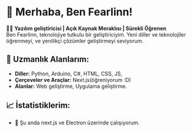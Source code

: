 # 👋 Merhaba, Ben Fearlinn!  

👨‍💻 **Yazılım geliştiricisi | Açık Kaynak Meraklısı | Sürekli Öğrenen**  
Ben Fearlinn, teknolojiye tutkulu bir geliştiriciyim. <!--Açık kaynak projelere katkı sağlamayı,-->Yeni diller ve teknolojiler öğrenmeyi, ve yenilikçi çözümler geliştirmeyi seviyorum.  

## 🌟 Uzmanlık Alanlarım:  
- **Diller:** Python, Arduino, C#, HTML, CSS, JS, 
- **Çerçeveler ve Araçlar:** Next.js(öğreniyorum :D)
- **Alanlar:** Web geliştirme, Uygulama geliştirme.

## 📈 İstatistiklerim:  
- 🌱 Şu anda next.js ve Electron üzerinde çalışıyorum.  
<!--- 🔭 [Katkıda bulunduğunuz projeler] üzerinde katkı sağlıyorum.-->
<!--- ✨ **Hedefim:** [Hedefiniz, örn. daha fazla açık kaynak projeye katkı sağlamak].-->

<!--## 🌐 Beni Takip Edin:  
- [LinkedIn](https://linkedin.com/in/username)  
- [Twitter](https://twitter.com/username)  
- [Kişisel Blog/Portföy](https://website.com)  

**Birlikte harika projeler geliştirelim! 🚀**
-->
